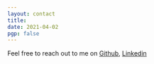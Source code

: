 ```yaml
---
layout: contact
title: 
date: 2021-04-02 
pgp: false 
---
```


Feel free to reach out to me on 
<a href="https://github.com/phuonglvh" class="highlighted">Github</a>, 
<a href="https://www.linkedin.com/in/phuonglvh/" class="highlighted">Linkedin</a> 
